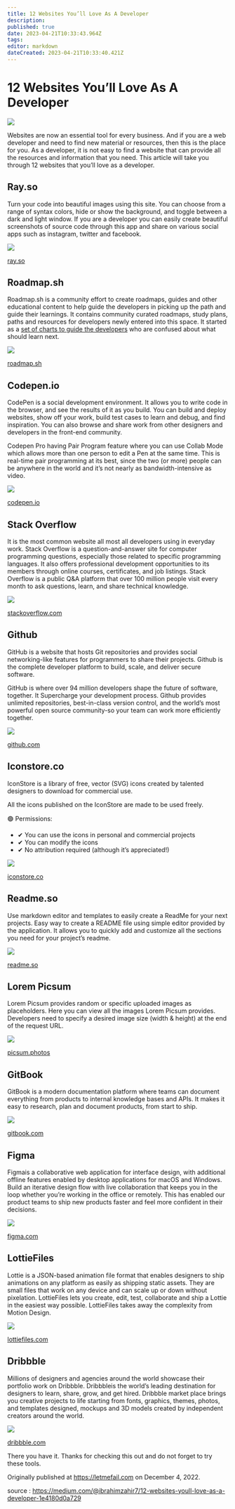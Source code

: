 ```yaml
---
title: 12 Websites You’ll Love As A Developer
description: 
published: true
date: 2023-04-21T10:33:43.964Z
tags: 
editor: markdown
dateCreated: 2023-04-21T10:33:40.421Z
---
```


# 12 Websites You’ll Love As A Developer

<img src="https://miro.medium.com/max/640/0*kGal_TgMZnDg3LCf.webp">

Websites are now an essential tool for every business. And if you are a web developer and need to find new material or resources, then this is the place for you. As a developer, it is not easy to find a website that can provide all the resources and information that you need. This article will take you through 12 websites that you’ll love as a developer.

## Ray.so
Turn your code into beautiful images using this site. You can choose from a range of syntax colors, hide or show the background, and toggle between a dark and light window. If you are a developer you can easily create beautiful screenshots of source code through this app and share on various social apps such as instagram, twitter and facebook.

<img src="https://miro.medium.com/max/1400/1*EwmSkGQLVwqcOaTZSvgsDA.webp">

[ray.so](https://ray.so/)

## Roadmap.sh
Roadmap.sh is a community effort to create roadmaps, guides and other educational content to help guide the developers in picking up the path and guide their learnings. It contains community curated roadmaps, study plans, paths and resources for developers newly entered into this space. It started as a [set of charts to guide the developers](https://github.com/kamranahmedse/developer-roadmap) who are confused about what should learn next.

<img src="https://miro.medium.com/max/640/1*G8164AH-Ka6RRMFbvc8dpQ.webp">

[roadmap.sh](https://roadmap.sh/)

## Codepen.io
CodePen is a social development environment. It allows you to write code in the browser, and see the results of it as you build. You can build and deploy websites, show off your work, build test cases to learn and debug, and find inspiration. You can also browse and share work from other designers and developers in the front-end community.

Codepen Pro having Pair Program feature where you can use Collab Mode which allows more than one person to edit a Pen at the same time. This is real-time pair programming at its best, since the two (or more) people can be anywhere in the world and it’s not nearly as bandwidth-intensive as video.

<img src="https://miro.medium.com/max/640/1*biltOwR-7NBLwUoclpWGmA.webp">

[codepen.io](https://codepen.io/)

## Stack Overflow
It is the most common website all most all developers using in everyday work. Stack Overflow is a question-and-answer site for computer programming questions, especially those related to specific programming languages. It also offers professional development opportunities to its members through online courses, certificates, and job listings. Stack Overflow is a public Q&A platform that over 100 million people visit every month to ask questions, learn, and share technical knowledge.

<img src="https://miro.medium.com/max/640/1*L6DZAf9W-lhdNmcIid8Y_g.webp">

[stackoverflow.com](https://stackoverflow.com/)

## Github
GitHub is a website that hosts Git repositories and provides social networking-like features for programmers to share their projects. Github is the complete developer platform to build, scale, and deliver secure software.

GitHub is where over 94 million developers shape the future of software, together. It Supercharge your development process. Github provides unlimited repositories, best-in-class version control, and the world’s most powerful open source community-so your team can work more efficiently together.

<img src="https://miro.medium.com/max/640/1*Nc2Q8OoaHJuJc6wE4qGm3w.webp">

[github.com](https://github.com/)

## Iconstore.co
IconStore is a library of free, vector (SVG) icons created by talented designers to download for commercial use.

All the icons published on the IconStore are made to be used freely.

🟢 Permissions:

- ✔ You can use the icons in personal and commercial projects
- ✔ You can modify the icons
- ✔ No attribution required (although it’s appreciated!)

<img src="https://miro.medium.com/max/640/1*coSb1LunwoKq3FjuWBEmHA.webp">

[iconstore.co](https://iconstore.co/)

## Readme.so
Use markdown editor and templates to easily create a ReadMe for your next projects. Easy way to create a README file using simple editor provided by the application. It allows you to quickly add and customize all the sections you need for your project’s readme.

<img src="https://miro.medium.com/max/640/1*8__orNiw5rAvPHGB_OP05g.webp">

[readme.so](https://readme.so/)

## Lorem Picsum
Lorem Picsum provides random or specific uploaded images as placeholders. Here you can view all the images Lorem Picsum provides. Developers need to specify a desired image size (width & height) at the end of the request URL.

<img src="https://miro.medium.com/max/640/1*j-wNczrGNxJSaTJzVYn-WA.webp">

[picsum.photos](https://picsum.photos/)

## GitBook
GitBook is a modern documentation platform where teams can document everything from products to internal knowledge bases and APIs. It makes it easy to research, plan and document products, from start to ship.

<img src="https://miro.medium.com/max/640/1*6gpaz10jkOtBrmlqrGeEwg.webp">

[gitbook.com](https://www.gitbook.com/)

## Figma
Figmais a collaborative web application for interface design, with additional offline features enabled by desktop applications for macOS and Windows. Build an iterative design flow with live collaboration that keeps you in the loop whether you’re working in the office or remotely. This has enabled our product teams to ship new products faster and feel more confident in their decisions.

<img src="https://miro.medium.com/max/640/1*_Vl8u9p1hm1qq3X-vWi07g.webp">

[figma.com](https://www.figma.com/)

## LottieFiles
Lottie is a JSON-based animation file format that enables designers to ship animations on any platform as easily as shipping static assets. They are small files that work on any device and can scale up or down without pixelation. LottieFiles lets you create, edit, test, collaborate and ship a Lottie in the easiest way possible. LottieFiles takes away the complexity from Motion Design.

<img src="https://miro.medium.com/max/640/1*IHAqxBzFdg4jMnHmqTMTsw.webp">

[lottiefiles.com](https://lottiefiles.com/)

## Dribbble
Millions of designers and agencies around the world showcase their portfolio work on Dribbble. Dribbbleis the world’s leading destination for designers to learn, share, grow, and get hired. Dribbble market place brings you creative projects to life starting from fonts, graphics, themes, photos, and templates designed, mockups and 3D models created by independent creators around the world.

<img src="https://miro.medium.com/max/640/1*IX01r22Tkp5PMOgsrtSNqA.webp">

[dribbble.com](https://dribbble.com/)

There you have it. Thanks for checking this out and do not forget to try these tools.

Originally published at https://letmefail.com on December 4, 2022.

source : https://medium.com/@ibrahimzahir7/12-websites-youll-love-as-a-developer-1e4180d0a729